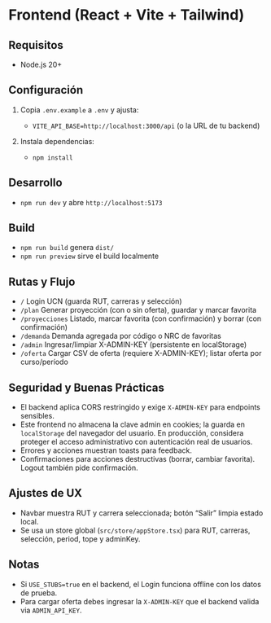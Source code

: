 # Frontend (React + Vite + Tailwind)

## Requisitos
- Node.js 20+

## Configuración
1. Copia `.env.example` a `.env` y ajusta:
   - `VITE_API_BASE=http://localhost:3000/api` (o la URL de tu backend)

2. Instala dependencias:
   - `npm install`

## Desarrollo
- `npm run dev` y abre `http://localhost:5173`

## Build
- `npm run build` genera `dist/`
- `npm run preview` sirve el build localmente

## Rutas y Flujo
- `/` Login UCN (guarda RUT, carreras y selección)
- `/plan` Generar proyección (con o sin oferta), guardar y marcar favorita
- `/proyecciones` Listado, marcar favorita (con confirmación) y borrar (con confirmación)
- `/demanda` Demanda agregada por código o NRC de favoritas
- `/admin` Ingresar/limpiar X-ADMIN-KEY (persistente en localStorage)
- `/oferta` Cargar CSV de oferta (requiere X-ADMIN-KEY); listar oferta por curso/período

## Seguridad y Buenas Prácticas
- El backend aplica CORS restringido y exige `X-ADMIN-KEY` para endpoints sensibles.
- Este frontend no almacena la clave admin en cookies; la guarda en `localStorage` del navegador del usuario. En producción, considera proteger el acceso administrativo con autenticación real de usuarios.
- Errores y acciones muestran toasts para feedback.
- Confirmaciones para acciones destructivas (borrar, cambiar favorita). Logout también pide confirmación.

## Ajustes de UX
- Navbar muestra RUT y carrera seleccionada; botón “Salir” limpia estado local.
- Se usa un store global (`src/store/appStore.tsx`) para RUT, carreras, selección, period, tope y adminKey.

## Notas
- Si `USE_STUBS=true` en el backend, el Login funciona offline con los datos de prueba.
- Para cargar oferta debes ingresar la `X-ADMIN-KEY` que el backend valida via `ADMIN_API_KEY`.
